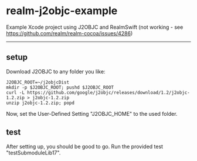 # realm-j2objc-example

Example Xcode project using J2OBJC and RealmSwift (not working - see https://github.com/realm/realm-cocoa/issues/4286)

---

## setup

Download J2OBJC to any folder you like:

```
J2OBJC_ROOT=~/j2objcDist
mkdir -p $J2OBJC_ROOT; pushd $J2OBJC_ROOT
curl -L https://github.com/google/j2objc/releases/download/1.2/j2objc-1.2.zip > j2objc-1.2.zip
unzip j2objc-1.2.zip; popd
```

Now, set the User-Defined Setting "J2OBJC_HOME" to the used folder.

## test

After setting up, you should be good to go. Run the provided test "testSubmoduleLib17".
